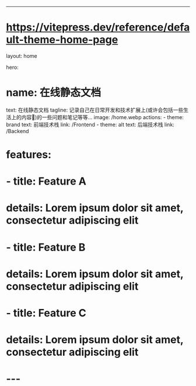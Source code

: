 ---
# https://vitepress.dev/reference/default-theme-home-page
layout: home

hero:
  # name: 在线静态文档
  text: 在线静态文档
  tagline: 记录自己在日常开发和技术扩展上(或许会包括一些生活上的内容🌻)的一些问题和笔记等等...
  image: /home.webp
  actions:
    - theme: brand
      text: 前端技术栈
      link: /Frontend
    - theme: alt
      text: 后端技术栈
      link: /Backend

# features:
#   - title: Feature A
#     details: Lorem ipsum dolor sit amet, consectetur adipiscing elit
#   - title: Feature B
#     details: Lorem ipsum dolor sit amet, consectetur adipiscing elit
#   - title: Feature C
#     details: Lorem ipsum dolor sit amet, consectetur adipiscing elit
# ---

